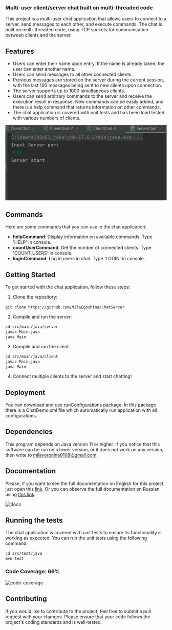### Multi-user client/server chat built on multi-threaded code

This project is a multi-user chat application that allows users to connect to a server, send messages to each other, and execute commands. The chat is built on multi-threaded code, using TCP sockets for communication between clients and the server.

## Features

- Users can enter their name upon entry. If the name is already taken, the user can enter another name.
- Users can send messages to all other connected clients.
- Previous messages are stored on the server during the current session, with the last 100 messages being sent to new clients upon connection.
- The server supports up to 1000 simultaneous clients.
- Users can send arbitrary commands to the server and receive the execution result in response. New commands can be easily added, and there is a help command that returns information on other commands.
- The chat application is covered with unit tests and has been load tested with various numbers of clients.

![usage](images/usage.gif)


## Commands

Here are some commands that you can use in the chat application:

- **helpCommand**: Display information on available commands. Type 'HELP' in console.
- **countUserCommand**: Get the number of connected clients. Type 'COUNT_USERS' in console.
- **loginCommand**: Log in users in chat. Type 'LOGIN' in console.

## Getting Started

To get started with the chat application, follow these steps:

1. Clone the repository:

```git clone https://github.com/MilaEgoshina/ChatServer```

2. Compile and run the server:

```
cd src/main/java/server
javac Main.java
java Main
```

3. Compile and run the client:

```
cd src/main/java/client
javac Main.java
java Main
```

4. Connect multiple clients to the server and start chatting!

## Deployment

You can download and use [runConfigurations](https://github.com/MilaEgoshina/ChatServer/tree/main/runConfigurations) package. In this package there is a ChatDemo.xml file which automatically run application with all configurations.

## Dependencies

This program depends on Java version 11 or higher. If you notice that this software can be run on a lower version, or it does not work on any version, then write to milavoronina0108@gmail.com.

## Documentation

Please, if you want to see the full documentation on English for this project, just open this [link](https://milaegoshina.github.io/ChatServer/). Or you can observe the full documentation on Russian using [this link](https://github.com/MilaEgoshina/ChatServer/blob/main/docs_ru/index.md).

![docs](images/docs.jpg)

## Running the tests

The chat application is covered with unit tests to ensure its functionality is working as expected. You can run the unit tests using the following command:

```
cd src/test/java
mvn test
```
### Code Coverage: 66%

![code-coverage](images/coverage.jpg)

## Contributing

If you would like to contribute to the project, feel free to submit a pull request with your changes. Please ensure that your code follows the project's coding standards and is well-tested.